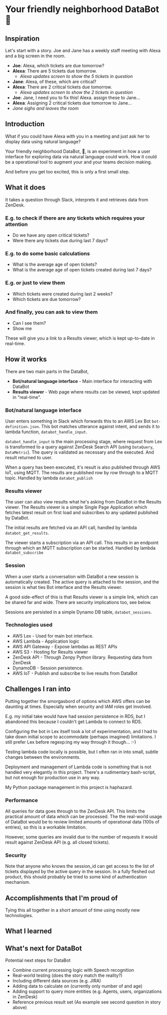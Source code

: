 # Your friendly neighborhood DataBot 🤖

## Inspiration

Let's start with a story. Joe and Jane has a weekly staff meeting with Alexa and a big screen in the room.
 - **Joe**: Alexa, which tickets are due tomorrow?
 - **Alexa**: There are 5 tickets due tomorrow.
   - *Alexa updates screen to show the 5 tickets in question*
 - **Jane**: Alexa, of these, which are critical?
 - **Alexa**: There are 2 critical tickets due tomorrow.
   - *Alexa updates screen to show the 2 tickets in question*
 - **Joe**: Jane, I need you to fix this! Alexa. assign these to Jane...
 - **Alexa**: Assigning 2 critical tickets due tomorrow to Jane...
 - *Jane sighs and leaves the room*

## Introduction
What if you could have Alexa with you in a meeting and just ask her to display data using natural language?

Your friendly neighborhood DataBot, 🤖, is an experiment in how a user interface for exploring data via natural language could work. How it could be a operational tool to augment your and your teams decision making.

And before you get too excited, this is only a first small step.

## What it does
It takes a question through Slack, interprets it and retrieves data from ZenDesk.
### E.g. to check if there are any tickets which requires your attention
 - Do we have any open critical tickets?
 - Were there any tickets due during last 7 days?
### E.g. to do some basic calculations
 - What is the average age of open tickets?
 - What is the average age of open tickets created during last 7 days?
### E.g. or just to view them
 - Which tickets were created during last 2 weeks?
 - Which tickets are due tomorrow?
### And finally, you can ask to view them
 - Can I see them?
 - Show me

These will give you a link to a Results viewer, which is kept up-to-date in real-time.

## How it works
There are two main parts in the DataBot,
 - **Bot/natural language interface** - Main interface for interacting with DataBot
 - **Results viewer** - Web page where results can be viewed, kept updated in "real-time".

### Bot/natural language interface
User enters something in Slack which forwards this to an AWS Lex Bot `bot-definition.json`.
This bot matches utterance against intent, and sends it to lambda function, `databot_handle_input`.

`databot_handle_input` is the main processing stage, where request from Lex is transformed to a query against ZenDesk Search API (using `DataQuery`, `DataMetric`).
The query is validated as necessary and the executed. And result returned to user.

When a query has been executed, it's result is also published through AWS IoT, using MQTT. The results are published row by row through to a MQTT topic. Handled by lambda `databot_publish`

### Results viewer
The user can also view results what he's asking from DataBot in the Results viewer.
The Results viewer is a simple Single Page Application which fetches latest result on first load and subscribes to any updated published by DataBot.

The initial results are fetched via an API call, handled by lambda `databot_get_results`.

The viewer starts a subscription via an API call. This results in an endpoint through which an MQTT subscription can be started. Handled by lambda `databot_subscribe`

### Session
When a user starts a conversation with DataBot a new session is automatically created. The active query is attached to the session, and the session is what ties Bot interface and the Results viewer.

A good side-effect of this is that Results viewer is a simple link, which can be shared far and wide. There are security implications too, see below.

Sessions are persisted in a simple Dynamo DB table, `databot_sessions`.

### Technologies used
 - AWS Lex - Used for main bot interface.
 - AWS Lambda - Application logic
 - AWS API Gateway - Expose lambdas as REST APIs
 - AWS S3 - Hosting for Results viewer
 - ZenDesk API - Through Zenpy Python library. Requesting data from ZenDesk
 - DynamoDB - Session persistence.
 - AWS IoT - Publish and subscribe to live results from DataBot

## Challenges I ran into
Putting together the smorgasbord of options which AWS offers can be daunting at times. Especially when security and IAM roles get involved.

E.g. my initial take would have had session persistence in RDS, but I abandoned this because I couldn't get Lambda to connect to RDS.

Configuring the bot in Lex itself took a lot of experimentation, and I had to take down initial scope to accommodate (perhaps imagined) limitations. I still prefer Lex before regexp:ing my way through it though... :-)

Testing lambda code locally is possible, but I often ran in into small, subtle changes between the environments.

Deployment and management of Lambda code is something that is not handled very elegantly in this project. There's a rudimentary bash-script, but not enough for production use in any way.

My Python package management in this project is haphazard.

### Performance

All queries for data goes through to the ZenDesk API. This limits the practical amount of data which can be processed. The the real-world usage of DataBot would be to review limited amounts of operational data (100s of entries), so this is a workable limitation.

However, some queries are invalid due to the number of requests it would result against ZenDesk API (e.g. all closed tickets).



### Security

Note that anyone who knows the session_id can get access to the list of tickets displayed by the active query in the session.
In a fully fleshed out product, this should probably be tried to some kind of authentication mechanism.

## Accomplishments that I'm proud of

Tying this all together in a short amount of time using mostly new technologies.

## What I learned

## What's next for DataBot

Potential next steps for DataBot
 - Combine current processing logic with Speech recognition
 - Real-world testing (does the story match the reality?)
 - Including different data sources (e.g. JIRA)
 - Adding data to calculate on (currently only number of and age)
 - Adding support to query more entities (e.g. Agents, users, organizations in ZenDesk)
 - Reference previous result set (As example see second question in story above)
